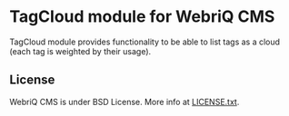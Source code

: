 TagCloud module for WebriQ CMS
============================

TagCloud module provides functionality to be able to list tags as a
cloud (each tag is weighted by their usage).

License
-------

WebriQ CMS is under BSD License.
More info at [LICENSE.txt](LICENSE.txt).

